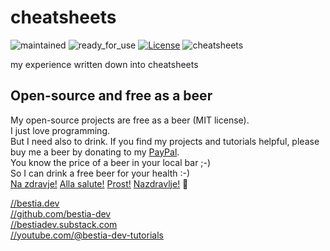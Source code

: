 # cheatsheets

 ![maintained](https://img.shields.io/badge/maintained-green)
 ![ready_for_use](https://img.shields.io/badge/tutorial-yellow)
 [![License](https://img.shields.io/badge/license-MIT-blue.svg)](https://github.com/bestia-dev/dropbox_backup_to_external_disk/blob/main/LICENSE)
 ![cheatsheets](https://bestia.dev/webpage_hit_counter/get_svg_image/1968714248.svg)

my experience written down into cheatsheets

## Open-source and free as a beer

My open-source projects are free as a beer (MIT license).  
I just love programming.  
But I need also to drink. If you find my projects and tutorials helpful, please buy me a beer by donating to my [PayPal](https://paypal.me/LucianoBestia).  
You know the price of a beer in your local bar ;-)  
So I can drink a free beer for your health :-)  
[Na zdravje!](https://translate.google.com/?hl=en&sl=sl&tl=en&text=Na%20zdravje&op=translate) [Alla salute!](https://dictionary.cambridge.org/dictionary/italian-english/alla-salute) [Prost!](https://dictionary.cambridge.org/dictionary/german-english/prost) [Nazdravlje!](https://matadornetwork.com/nights/how-to-say-cheers-in-50-languages/) 🍻

[//bestia.dev](https://bestia.dev)  
[//github.com/bestia-dev](https://github.com/bestia-dev)  
[//bestiadev.substack.com](https://bestiadev.substack.com)  
[//youtube.com/@bestia-dev-tutorials](https://youtube.com/@bestia-dev-tutorials)  
